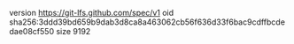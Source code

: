 version https://git-lfs.github.com/spec/v1
oid sha256:3ddd39bd659b9dab3d8ca8a463062cb56f636d33f6bac9cdffbcdedae08cf550
size 9192
